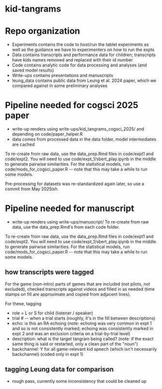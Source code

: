 # kid-tangrams


# Repo organization

* Experiments contains the code to host/run the tablet experiments as well as the guidance we have to experimenters on how to run the expts
* Data contains transcripts and performance data for children; transcripts have kids names removed and replaced with their id number 
* Code contains analytic code for data processing and analyses (and saved model results)
* Write-ups contains presentations and manuscripts
* leung_data contains public data from Leung et al. 2024 paper, which we compared against in some preliminary analyses


# Pipeline needed for cogsci 2025 paper
* write-up renders using write-ups/kid_tangrams_cogsci_2025/ and depending on code/paper_helper.R
* data comes from processed data in the data folder, model intermediates are cached

To re-create from raw data, use the data_prep.Rmd files in code/expt1 and code/expt2. You will need to use code/expt_1/sbert_play.ipynb in the middle to generate pairwise similarities. For the statistical models, run code/mods_for_cogsci_paper.R -- note that this may take a while to run some models. 

Pre-processing for datasets was re-standardized again later, so use a commit from May 2025ish. 

# Pipeline needed for manuscript 
* write-up renders using write-ups/manuscript/ 
To re-create from raw data, use the data_prep.Rmd's from each code folder. 

To re-create from raw data, use the data_prep.Rmd files in code/expt1 and code/expt2. You will need to use code/expt_1/sbert_play.ipynb in the middle to generate pairwise similarities. For the statistical models, run code/mods_for_cogsci_paper.R -- note that this may take a while to run some models. 
## how transcripts were tagged

For the game (non-intro) parts of games that are included (not pilots, not excluded), checked transcripts against videos and filled in as needed (time stamps on fill are approximate and copied from adjacent lines). 

For these, tagging
* role = L or S for child (listener / speaker)
* trial # -- when a trial starts (roughly, it's in the fill between descriptions)
* echo: is this an RA echoing (note: echoing was very common in expt 1 and so is not consistently marked; echoing was consistently marked in expt 2 and was an exclusion criteria on a trial-by-trial level)
* description: what is the target tangram being called? (note: if the exact same thing is said or restarted, only a clean part of the "noun")
* backchannel: Y for all game-relevant kid speech (which isn't necessarily backchannel) (coded only in expt 1)

## tagging Leung data for comparison

* rough pass, currently some inconsistency that could be cleaned up

